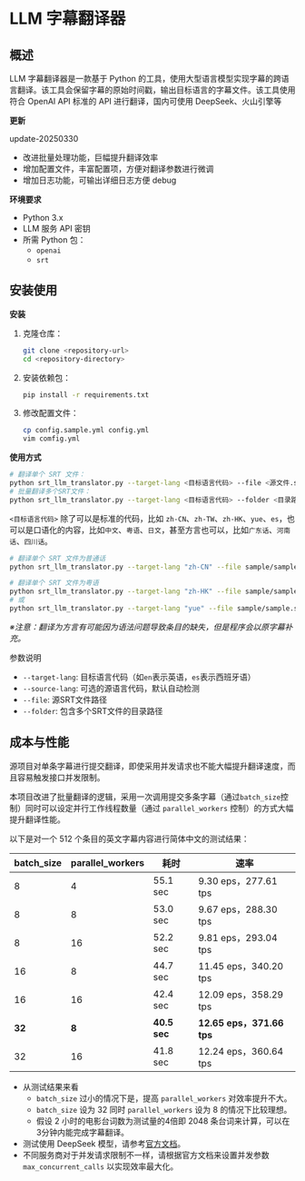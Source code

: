 # LLM 字幕翻译器

## 概述

LLM 字幕翻译器是一款基于 Python 的工具，使用大型语言模型实现字幕的跨语言翻译。该工具会保留字幕的原始时间戳，输出目标语言的字幕文件。该工具使用符合 OpenAI API 标准的 API 进行翻译，国内可使用 DeepSeek、火山引擎等

**更新**

update-20250330

- 改进批量处理功能，巨幅提升翻译效率
- 增加配置文件，丰富配置项，方便对翻译参数进行微调
- 增加日志功能，可输出详细日志方便 debug

**环境要求**

- Python 3.x
- LLM 服务 API 密钥
- 所需 Python 包：
  - `openai`
  - `srt`

## 安装使用

**安装**

1. 克隆仓库：

    ```bash
    git clone <repository-url>
    cd <repository-directory>
    ```

2. 安装依赖包：
    ```bash
    pip install -r requirements.txt
    ```

3. 修改配置文件：
    ```bash
    cp config.sample.yml config.yml
    vim comfig.yml
    ```

**使用方式**

```bash
# 翻译单个 SRT 文件：
python srt_llm_translator.py --target-lang <目标语言代码> --file <源文件.srt>
# 批量翻译多个SRT文件：
python srt_llm_translator.py --target-lang <目标语言代码> --folder <目录路径>
```

`<目标语言代码>` 除了可以是标准的代码，比如 `zh-CN`、`zh-TW`、`zh-HK`、`yue`、`es`，也可以是口语化的内容，比如`中文`、`粤语`、`日文`，甚至方言也可以，比如`广东话`、`河南话`、`四川话`。

```bash
# 翻译单个 SRT 文件为普通话
python srt_llm_translator.py --target-lang "zh-CN" --file sample/sample.srt

# 翻译单个 SRT 文件为粤语
python srt_llm_translator.py --target-lang "zh-HK" --file sample/sample.srt
# 或
python srt_llm_translator.py --target-lang "yue" --file sample/sample.srt
```

*※注意：翻译为方言有可能因为语法问题导致条目的缺失，但是程序会以原字幕补充。*

参数说明

- `--target-lang`: 目标语言代码（如`en`表示英语，`es`表示西班牙语）
- `--source-lang`: 可选的源语言代码，默认自动检测
- `--file`: 源SRT文件路径
- `--folder`: 包含多个SRT文件的目录路径

## 成本与性能
源项目对单条字幕进行提交翻译，即使采用并发请求也不能大幅提升翻译速度，而且容易触发接口并发限制。

本项目改进了批量翻译的逻辑，采用一次调用提交多条字幕（通过`batch_size`控制）同时可以设定并行工作线程数量（通过 `parallel_workers` 控制）的方式大幅提升翻译性能。

以下是对一个 512 个条目的英文字幕内容进行简体中文的测试结果：

| batch_size | parallel_workers | 耗时         | 速率                      |
| ---------- | ---------------- | ------------ | ------------------------- |
| 8          | 4                | 55.1 sec     | 9.30 eps，277.61 tps      |
| 8          | 8                | 53.0 sec     | 9.67 eps，288.30 tps      |
| 8          | 16               | 52.2 sec     | 9.81 eps，293.04 tps      |
| 16         | 8                | 44.7 sec     | 11.45 eps，340.20 tps     |
| 16         | 16               | 42.4 sec     | 12.09 eps，358.29 tps     |
| **32**     | **8**            | **40.5 sec** | **12.65 eps，371.66 tps** |
| 32         | 16               | 41.8 sec     | 12.24 eps，360.64 tps     |

- 从测试结果来看
  - `batch_size` 过小的情况下是，提高 `parallel_workers` 对效率提升不大。
  - `batch_size` 设为 32 同时 `parallel_workers` 设为 8 的情况下比较理想。
  - 假设 2 小时的电影台词数为测试量的4倍即 2048 条台词来计算，可以在 3分钟内能完成字幕翻译。
- 测试使用 DeepSeek 模型，请参考[官方文档](https://api-docs.deepseek.com/zh-cn/quick_start/pricing/)。
- 不同服务商对于并发请求限制不一样，请根据官方文档来设置并发参数 `max_concurrent_calls` 以实现效率最大化。
